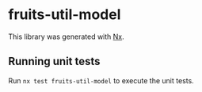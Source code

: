 # fruits-util-model

This library was generated with [Nx](https://nx.dev).

## Running unit tests

Run `nx test fruits-util-model` to execute the unit tests.
